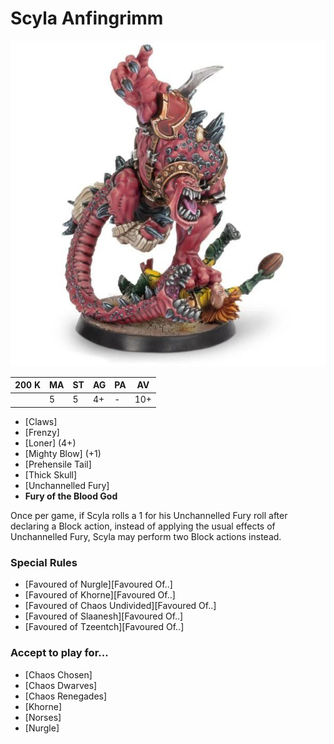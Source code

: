 # Scyla Anfingrimm

![](../media/starplayers/BBScylaAnfinngrimmLead.jpg)

| 200 K  | MA | ST | AG | PA | AV |
| --- | --- | --- | --- | --- | --- |
| | 5 | 5 | 4+ | - | 10+ |

* [Claws]
* [Frenzy]
* [Loner] (4+)
* [Mighty Blow] (+1)
* [Prehensile Tail]
* [Thick Skull]
* [Unchannelled Fury]
* **Fury of the Blood God**

Once per game, if Scyla rolls a 1 for his Unchannelled Fury roll after declaring a Block action, instead of applying the usual effects of Unchannelled Fury, Scyla may perform two Block actions instead.


### Special Rules
* [Favoured of Nurgle][Favoured Of..]
* [Favoured of Khorne][Favoured Of..]
* [Favoured of Chaos Undivided][Favoured Of..]
* [Favoured of Slaanesh][Favoured Of..]
* [Favoured of Tzeentch][Favoured Of..]

### Accept to play for...
* [Chaos Chosen]
* [Chaos Dwarves]
* [Chaos Renegades]
* [Khorne]
* [Norses]
* [Nurgle]
